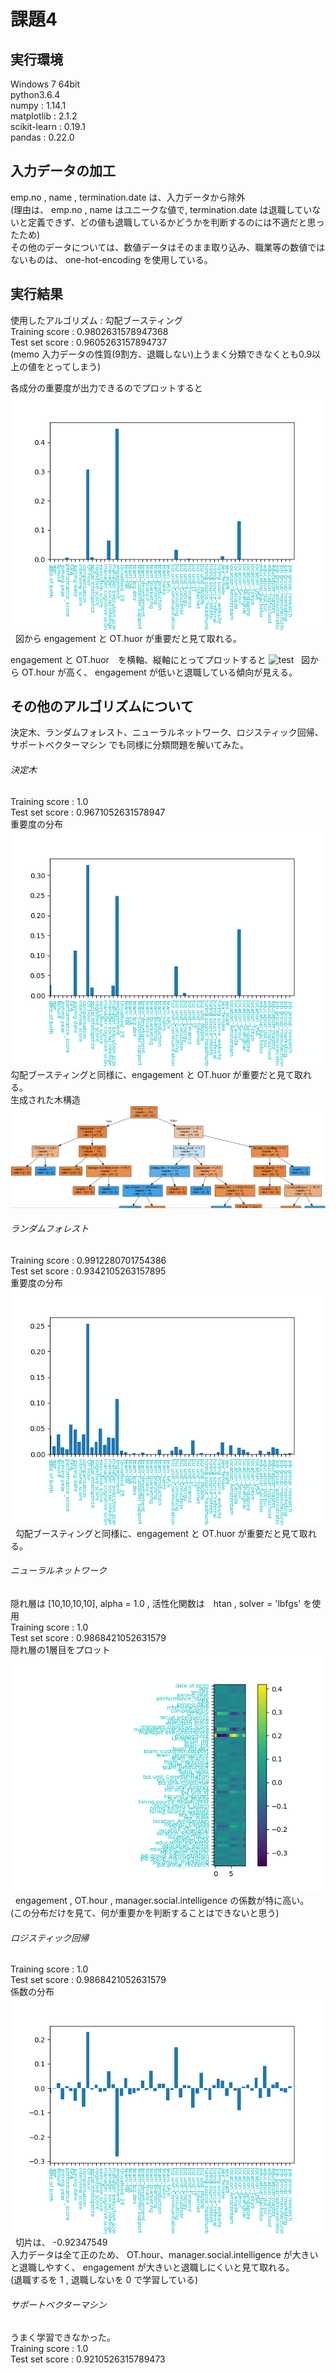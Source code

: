 # 課題4

## 実行環境
Windows 7 64bit  
python3.6.4  
numpy :  1.14.1  
matplotlib :  2.1.2  
scikit-learn :  0.19.1  
pandas :  0.22.0  

## 入力データの加工
emp.no , name , termination.date は、入力データから除外  
(理由は、 emp.no , name はユニークな値で, termination.date は退職していないと定義できず、どの値も退職しているかどうかを判断するのには不適だと思ったため)  
その他のデータについては、数値データはそのまま取り込み、職業等の数値ではないものは、 one-hot-encoding を使用している。

## 実行結果
使用したアルゴリズム : 勾配ブースティング  
Training score :  0.9802631578947368  
Test set score :  0.9605263157894737  
(memo 入力データの性質(9割方、退職しない)上うまく分類できなくとも0.9以上の値をとってしまう)

各成分の重要度が出力できるのでプロットすると  
![勾配ブースティング](png/GradBoost.png)  
図から engagement と OT.huor が重要だと見て取れる。

engagement と OT.huor　を横軸、縦軸にとってプロットすると
![test](png/test.png)  
図から OT.hour が高く、 engagement が低いと退職している傾向が見える。


## その他のアルゴリズムについて
決定木、ランダムフォレスト、ニューラルネットワーク、ロジスティック回帰、サポートベクターマシン でも同様に分類問題を解いてみた。

###### 決定木  
Training score :  1.0  
Test set score :  0.9671052631578947  
重要度の分布  
![DecTree](png/DecTree.png)  
勾配ブースティングと同様に、engagement と OT.huor が重要だと見て取れる。  
生成された木構造  
![DecTree](png/DecTree2.PNG)  


###### ランダムフォレスト  
Training score :  0.9912280701754386  
Test set score :  0.9342105263157895  
重要度の分布  
![RandForest](png/RandForest.png)  
勾配ブースティングと同様に、engagement と OT.huor が重要だと見て取れる。

###### ニューラルネットワーク  
隠れ層は [10,10,10,10], alpha = 1.0 , 活性化関数は　htan , solver = 'lbfgs' を使用  
Training score :  1.0  
Test set score :  0.9868421052631579  
隠れ層の1層目をプロット  
![MPL](png/MPL.png)  
engagement , OT.hour , manager.social.intelligence の係数が特に高い。  
(この分布だけを見て、何が重要かを判断することはできないと思う)

###### ロジスティック回帰  
Training score :  1.0  
Test set score :  0.9868421052631579  
係数の分布  
![Logistic](png/Logistic.png)  
切片は、 -0.92347549  
入力データは全て正のため、 OT.hour、manager.social.intelligence が大きいと退職しやすく、 engagement が大きいと退職しにくいと見て取れる。  
(退職するを 1 , 退職しないを 0 で学習している)

###### サポートベクターマシン
うまく学習できなかった。  
Training score :  1.0  
Test set score :  0.9210526315789473  
